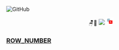  
 ![GitHub](https://img.shields.io/github/license/LeandrodSouza/PLSQL)
 <p align="center">
 🪑🎲
 <img src="http://img.shields.io/static/v1?label=STATUS&message=Learning%20Ever&color=GREEN&style=for-the-badge"/>
 <img src="AppDev_plsql_detailed.svg" width="4%"/>
 </p>


###  [ROW_NUMBER](https://github.com/LeandrodSouza/tree/main/rownumber)
